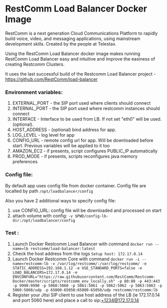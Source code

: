 # RestComm Load Balancer Docker Image

RestComm is a next generation Cloud Communications Platform to rapidly build voice, video, and messaging applications, using mainstream development skills. Created by the people at Telestax.

Using the RestComm Load Balancer docker image makes running RestComm Load Balancer easy and intuitive and improve the easiness of creating Restcomm Clusters.

It uses the last successful build of the Restcomm Load Balancer project - https://github.com/RestComm/load-balancer

### Environment variables:
1. EXTERNAL_PORT - the SIP port used where clients should connect
2. INTERNAL_PORT - the SIP port used where restcomm instances should connect
2. INTERFACE - Interface to be used from LB. If not set "eth0" will be used. (optional).
3. HOST_ADDRESS - (optional) bind address for app. 
4. LOG_LEVEL - log level for app
5. CONFIG_URL - remote config url for app. Will be downloaded before start. Previous variables will be applied to it too
6. AMAZON_EC2 - if presents, script configures PUBLIC_IP automatically 
7. PROD_MODE - if presents, scripts reconfigures java memory preferences

### Config file:
By default app uses config file from docker container. Config file are localted by path `/opt/loadbalancer/config`

Also you have 2 additional ways to specify config file:

1. use CONFIG_URL: config file will be downloaded and processed on start 
2. attach volume with config: `-v $PWD/config-lb-dir:/opt/loadbalancer/config`

### Test :

1. Launch Docker Restcomm Load Balancer with command ```docker run --name=lb restcomm/load-balancer:latest```
2. Check the host address from the logs ```Setup host: 172.17.0.14```
3. Launch Docker Restcomm Core with command ```docker run -i --name=restcomm-lb -v /var/log/restcomm/:/var/log/restcomm/ -e STATIC_ADDRESS=192.168.1.12 -e USE_STANDARD_PORTS=false -e LOAD_BALANCERS=172.17.0.14 -e ENVCONFURL="https://raw.githubusercontent.com/RestComm/Restcomm-Docker/master/scripts/restcomm_env_locally.sh" -p 80:80 -p 443:443 -p 9990:9990 -p 5060:5060 -p 5061:5061 -p 5062:5062 -p 5063:5063 -p 5060:5060/udp -p 65000-65050:65000-65050/udp restcomm/restcomm:lb```
4. Register your Jitsi SIP client to use host address of the LB (ie 172.17.0.14 and port 5060 here) and place a call to sip:+1234@172.17.0.14
